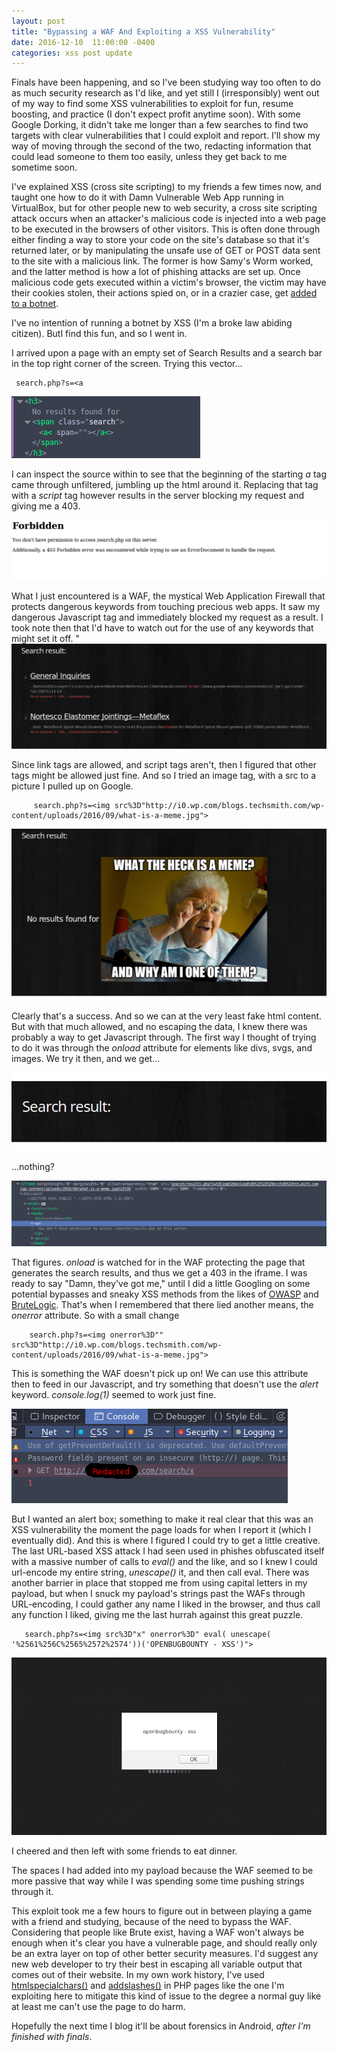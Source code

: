 ```yaml
---
layout: post
title: "Bypassing a WAF And Exploiting a XSS Vulnerability"
date: 2016-12-10  11:00:00 -0400
categories: xss post update
---
```


<p>Finals have been happening, and so I've been studying way too often to do as much security research as I'd like, and yet still I (irresponsibly) went out of my way to find some XSS vulnerabilities to exploit for fun, resume boosting, and practice (I don't expect profit anytime soon). With some Google Dorking, it didn't take me longer than a few searches to find two targets with clear vulnerabilities that I could exploit and report. I'll show my way of moving through the second of the two, redacting information that could lead someone to them too easily, unless they get back to me sometime soon.</p>

<p> I've explained XSS (cross site scripting) to my friends a few times now, and taught one how to do it with Damn Vulnerable Web App running in VirtualBox, but for other people new to web security, a cross site scripting attack occurs when an attacker's malicious code is injected into a web page to be executed in the browsers of other visitors. This is often done through either finding a way to store your code on the site's database so that it's returned later, or by manipulating the unsafe use of GET or POST data sent to the site with a malicious link. The former is how Samy's Worm worked, and the latter method is how a lot of phishing attacks are set up. Once malicious code gets executed within a victim's browser, the victim may have their cookies stolen, their actions spied on, or in a crazier case, get <a href="https://www.chmag.in/articles/techgyan/javascript-botnets/">added to a botnet</a>.</p>

<p>I've no intention of running a botnet by XSS (I'm a broke law abiding citizen). ButI find this fun, and so I went in.</p>

<p>I arrived upon a page with an empty set of Search Results and a search bar in the top right corner of the screen. Trying this vector...</p>

	 search.php?s=<a

<img src="/pics/a-tag-jumbled.png">


<p>I can inspect the source within to see that the beginning of the starting <i>a</i> tag came through unfiltered, jumbling up the html around it. Replacing that tag with a <i>script</i> tag however results in the server blocking my request and giving me a 403.</p>

<img src="/pics/403-Forbidden-Page.png">

<p> What I just encountered is a WAF, the mystical Web Application Firewall that protects dangerous keywords from touching precious web apps. It saw my dangerous Javascript tag and immediately blocked my request as a result. I took note then that I'd have to watch out for the use of any keywords that might set it off. "<script" isn't allowed, but the word "script" alone is.</p>

<img src="/pics/search-result-A.png">

<p>Since link tags are allowed, and script tags aren't, then I figured that other tags might be allowed just fine. And so I tried an image tag, with a src to a picture I pulled up on Google.</p>

		 search.php?s=<img src%3D"http://i0.wp.com/blogs.techsmith.com/wp-content/uploads/2016/09/what-is-a-meme.jpg">

<img src="/pics/Meme-Injection.png">

<p>Clearly that's a success. And so we can at the very least fake html content. But with that much allowed, and no escaping the data, I knew there was probably a way to get Javascript through. The first way I thought of trying to do it was through the <i>onload</i> attribute for elements like divs, svgs, and images. We try it then, and we get...</p>

<img src="/pics/No-Result.png">

<p>...nothing?</p>

<img src="/pics/403-iframe.png">

<p>That figures. <i>onload</i> is watched for in the WAF protecting the page that generates the search results, and thus we get a 403 in the iframe. I was ready to say "Damn, they've got me," until I did a little Googling on some potential bypasses and sneaky XSS methods from the likes of <a href="https://www.owasp.org/index.php/XSS_Filter_Evasion_Cheat_Sheet">OWASP</a> and <a href="http://brutelogic.com.br/blog/">BruteLogic</a>. That's when I remembered that there lied another means, the <i>onerror</i> attribute. So with a small change</p>

		search.php?s=<img onerror%3D"" src%3D"http://i0.wp.com/blogs.techsmith.com/wp-content/uploads/2016/09/what-is-a-meme.jpg">

<p>This is something the WAF doesn't pick up on! We can use this attribute then to feed in our Javascript, and try something that doesn't use the <i>alert</i> keyword. <i>console.log(1)</i> seemed to work just fine.</p>

<img src="/pics/console-log.png">

<p>But I wanted an alert box; something to make it real clear that this was an XSS vulnerability the moment the page loads for when I report it (which I eventually did). And this is where I figured I could try to get a little creative. The last URL-based XSS attack I had seen used in phishes obfuscated itself with a massive number of calls to <i>eval()</i> and the like, and so I knew I could url-encode my entire string, <i>unescape()</i> it, and then call eval. There was another barrier in place that stopped me from using capital letters in my payload, but when I snuck my payload's strings past the WAFs through URL-encoding, I could gather any name I liked in the browser, and thus call any function I liked, giving me the last hurrah against this great puzzle.</p>

	   search.php?s=<img src%3D"x" onerror%3D" eval( unescape( '%2561%256C%2565%2572%2574'))('OPENBUGBOUNTY - XSS')">

<img src="/pics/XSS-success.png">

<p>I cheered and then left with some friends to eat dinner.</p>

<p>The spaces I had added into my payload because the WAF seemed to be more passive that way while I was spending some time pushing strings through it.</p>

<p>This exploit took me a few hours to figure out in between playing a game with a friend and studying, because of the need to bypass the WAF. Considering that people like Brute exist, having a WAF won't always be enough when it's clear you have a vulnerable page, and should really only be an extra layer on top of other better security measures. I'd suggest any new web developer to try their best in escaping all variable output that comes out of their website. In my own work history, I've used <a href="http://docs.php.net/htmlspecialchars">htmlspecialchars()</a> and <a href="http://php.net/manual/en/function.addslashes.php">addslashes()</a> in PHP pages like the one I'm exploiting here to mitigate this kind of issue to the degree a normal guy like at least me can't use the page to do harm.</p> 

<p>Hopefully the next time I blog it'll be about forensics in Android, <i>after I'm finished with finals</i>.</p>